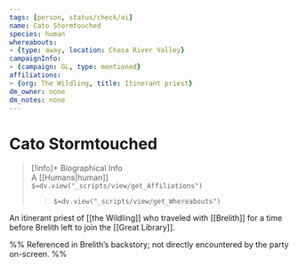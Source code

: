 ```yaml
---
tags: [person, status/check/ai]
name: Cato Stormtouched
species: human
whereabouts:
- {type: away, location: Chasa River Valley}
campaignInfo:
- {campaign: GL, type: mentioned}
affiliations:
- {org: The Wildling, title: Itinerant priest}
dm_owner: none
dm_notes: none
---
```

# Cato Stormtouched
>[!info]+ Biographical Info  
> A [[Humans|human]]  
> `$=dv.view("_scripts/view/get_Affiliations")`  
>> `$=dv.view("_scripts/view/get_Whereabouts")`

An itinerant priest of [[the Wildling]] who traveled with [[Brelith]] for a time before Brelith left to join the [[Great Library]].

%%
Referenced in Brelith’s backstory; not directly encountered by the party on-screen.
%%
